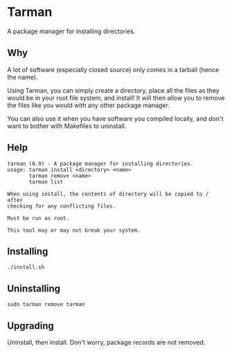 # Tarman
A package manager for installing directories. 
## Why
A lot of software (especially closed source) only comes in a tarball (hence the name).

Using Tarman, you can simply create a directory, place all the files as they would be in your root file system, and install! It will then allow you to remove the files like you would with any other package manager.

You can also use it when you have software you compiled locally, and don't want to bother with Makefiles to uninstall.
## Help
```
tarman (0.9) - A package manager for installing directories.
usage: tarman install <directory> <name>
       tarman remove <name>
       tarman list

When using install, the contents of directory will be copied to / after
checking for any conflicting files.

Must be run as root.

This tool may or may not break your system.
```
## Installing
`./install.sh`
## Uninstalling
`sudo tarman remove tarman`
## Upgrading
Uninstall, then install. Don't worry, package records are not removed.
